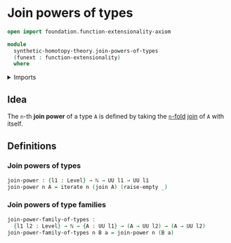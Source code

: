 # Join powers of types

```agda
open import foundation.function-extensionality-axiom

module
  synthetic-homotopy-theory.join-powers-of-types
  (funext : function-extensionality)
  where
```

<details><summary>Imports</summary>

```agda
open import elementary-number-theory.natural-numbers

open import foundation.empty-types funext
open import foundation.iterating-functions funext
open import foundation.universe-levels

open import synthetic-homotopy-theory.joins-of-types funext
```

</details>

## Idea

The `n`-th **join power** of a type `A` is defined by taking the
[`n`-fold](foundation.iterating-functions.md)
[join](synthetic-homotopy-theory.joins-of-types.md) of `A` with itself.

## Definitions

### Join powers of types

```agda
join-power : {l1 : Level} → ℕ → UU l1 → UU l1
join-power n A = iterate n (join A) (raise-empty _)
```

### Join powers of type families

```agda
join-power-family-of-types :
  {l1 l2 : Level} → ℕ → {A : UU l1} → (A → UU l2) → (A → UU l2)
join-power-family-of-types n B a = join-power n (B a)
```
